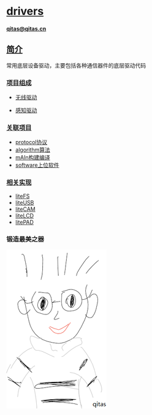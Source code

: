 ﻿# [drivers](https://github.com/qitas/drivers) 

#### qitas@qitas.cn

## [简介](https://github.com/Qitas/drivers/wiki)

常用底层设备驱动，主要包括各种通信器件的底层驱动代码

### [项目组成](https://github.com/qitas/drivers) 

- [无线驱动](wirless/)

- [感知驱动](https://github.com/Qitas/sensors)

### [关联项目](https://github.com/qitas/drivers) 

- [protocol协议](https://github.com/Qitas/protocol) 
- [algorithm算法](https://github.com/Qitas/algorithm) 
- [mAIn构建编译](https://github.com/Qitas/mAIn) 
- [software上位软件](https://github.com/Qitas/software) 

### [相关实现](https://github.com/qitas/drivers) 

- [liteFS](https://github.com/Qitas/liteFS) 
- [liteUSB](https://github.com/Qitas/liteUSB) 
- [liteCAM](https://github.com/Qitas/liteCAM) 
- [liteLCD](https://github.com/Qitas/liteLCD) 
- [litePAD](https://github.com/Qitas/LitePAD) 

### 锻造最美之器

[![sites](qitas/qitas.png)](http://www.qitas.cn)
